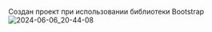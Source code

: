 Создан проект при использовании библиотеки Bootstrap
![2024-06-06_20-44-08](https://github.com/dron-olya7/bootstrap-project/assets/71034985/ceb248c5-2802-46d9-8b41-16e46e1c773a)
